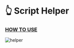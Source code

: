# 👆 Script Helper
### [HOW TO USE](https://piotreq-scripts.gitbook.io/piotreq-scripts/assets-and-guides/helper)

![helper](https://github.com/user-attachments/assets/a5b365f0-0e91-47f4-bb31-429cd50828e1)
